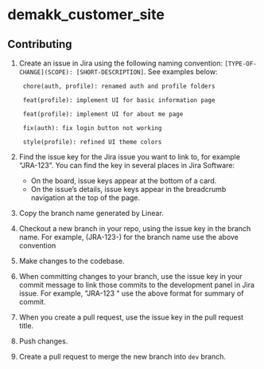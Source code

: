 # demakk_customer_site

## Contributing

1. Create an issue in Jira using the following naming convention:
`[TYPE-OF-CHANGE](SCOPE): [SHORT-DESCRIPTION]`. See examples below:

        chore(auth, profile): renamed auth and profile folders
        
        feat(profile): implement UI for basic information page
        
        feat(profile): implement UI for about me page
        
        fix(auth): fix login button not working
        
        style(profile): refined UI theme colors
2. Find the issue key for the Jira issue you want to link to, for example “JRA-123”. You can find the key in several places in Jira Software:
   - On the board, issue keys appear at the bottom of a card.
   - On the issue’s details, issue keys appear in the breadcrumb navigation at the top of the page.
3. Copy the branch name generated by Linear.
4. Checkout a new branch in your repo, using the issue key in the branch name. For example, (JRA-123-<branch-name>) for the branch name use the above convention
5. Make changes to the codebase.
6. When committing changes to your branch, use the issue key in your commit message to link those commits to the development panel in Jira issue. For example, "JRA-123 <summary-of-commit>" use the above format for summary of commit.
7. When you create a pull request, use the issue key in the pull request title.
8. Push changes.
9. Create a pull request to merge the new branch into `dev` branch.
